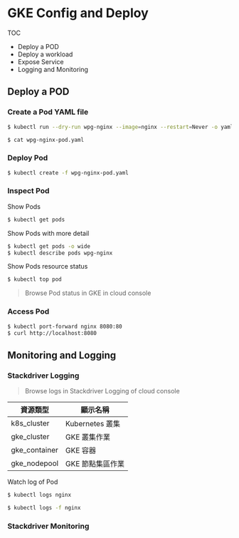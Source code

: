 # GKE Config and Deploy

TOC
* Deploy a POD
* Deploy a workload
* Expose Service
* Logging and Monitoring

## Deploy a POD

### Create a Pod YAML file

```sh
$ kubectl run --dry-run wpg-nginx --image=nginx --restart=Never -o yaml > wpg-nginx-pod.yaml
```

```sh
$ cat wpg-nginx-pod.yaml
```

### Deploy Pod

```sh
$ kubectl create -f wpg-nginx-pod.yaml
```

### Inspect Pod

Show Pods

```sh
$ kubectl get pods
```

Show Pods with more detail

```sh
$ kubectl get pods -o wide
$ kubectl describe pods wpg-nginx
```

Show Pods resource status

```sh
$ kubectl top pod
```

> Browse Pod status in GKE in cloud console

### Access Pod

```sh
$ kubectl port-forward nginx 8080:80
$ curl http://localhost:8080
```

## Monitoring and Logging

### Stackdriver Logging

> Browse logs in Stackdriver Logging of cloud console

| 資源類型 | 顯示名稱 |
| ---- | ---- |
| k8s_cluster |	Kubernetes 叢集 |
| gke_cluster | GKE 叢集作業 |
| gke_container | GKE 容器 |
| gke_nodepool | GKE 節點集區作業 |

Watch log of Pod

```sh
$ kubectl logs nginx
```
```sh
$ kubectl logs -f nginx
```

### Stackdriver Monitoring

